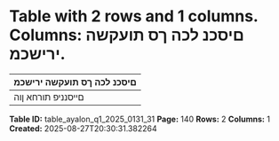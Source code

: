 # Table with 2 rows and 1 columns. Columns: םיסכנ לכה ךס תועקשה ירישכמ.

| םיסכנ לכה ךס תועקשה ירישכמ |
|---|
| םייסנניפ תורחא ןוה |

**Table ID:** table_ayalon_q1_2025_0131_31
**Page:** 140
**Rows:** 2
**Columns:** 1
**Created:** 2025-08-27T20:30:31.382264
